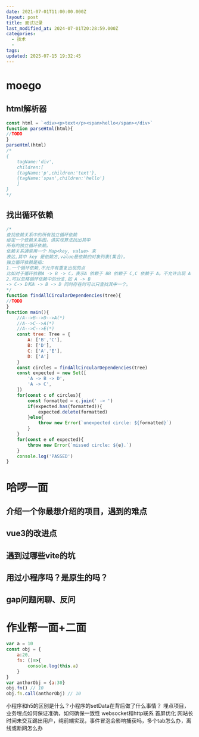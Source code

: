 ```yaml
---
date: 2021-07-01T11:00:00.000Z
layout: post
title: 面试记录
last_modified_at: 2024-07-01T20:28:59.000Z
categories:
  - 技术
  - 
tags: 
updated: 2025-07-15 19:32:45
---
```


# moego
## html解析器
```javascript
const html = `<div><p>text</p><span>hello</span></div>`
function parseHtml(html){
//TODO
}
parseHtml(html)
/*
{
	tagName:'div',
	children:[
	{tagName:'p',children:'text'},
	{tagName:'span',children:'hello'}
	]
}
*/
```
## 找出循环依赖
```javascript
/*
查找依赖关系中的所有独立循环依赖
给定一个依赖关系图，请实现算法找出其中
所有的独立循环依赖。
依赖关系通常用一个 Map<key, value> 来
表达,其中 key 是依赖方,value是依赖的对象列表(集合)。
独立循环依赖是指:
1.一个循环依赖,不允许有重复出现的点
比如对于循环依赖A -> B -> C，表示A 依赖于 BB 依赖于 C,C 依赖于 A。不允许出现 A -> B -> A -> C 的情况(这种情况应视为两个循环依赖)
2.可以忽略循环依赖中的分支,如 A -> B
-> C-> D和A -> B -> D 同时存在时可以只查找其中一个。
*/
function findAllCircularDependencies(tree){
//TODO
}
function main(){
	//A-->B-->D-->A(*)
	//A-->C-->A(*)
	//A-->C-->E(*)
	const tree: Tree = {
		A: ['B','C'],
		B: ['D'],
		C: ['A','E'],
		D: ['A']
	}
	const circles = findAllCircularDependencies(tree)
	const expected = new Set([
		'A -> B -> D',
		'A -> C',
	])	
	for(const c of circles){
		const formatted = c.join(' -> ')
		if(expected.has(formatted)){
			expected.delete(formatted)
		}else{
			throw new Error(`unexpected circle: ${formatted}`)
		}
	}
	for(const e of expected){
		throw new Error(`missed circle: ${e}.`)
	}
	console.log('PASSED')
}
```

# 哈啰一面
## 介绍一个你最想介绍的项目，遇到的难点
## vue3的改进点

## 遇到过哪些vite的坑

## 用过小程序吗？是原生的吗？

## gap问题闲聊、反问


# 作业帮一面+二面
```javascript
var a = 10
const obj = {
	a:20,
	fn: ()=>{
		console.log(this.a)
	}
}
var anthorObj = {a:30}
obj.fn() // 10
obj.fn.call(anthorObj) // 10
```

小程序和h5的区别是什么？小程序的setData在背后做了什么事情？
埋点项目，业务埋点如何保证准确，如何确保一致性
websocket和http联系
首屏优化
网站长时间未交互踢出用户，纯前端实现，事件冒泡会影响捕获吗，多个tab怎么办，离线或断网怎么办